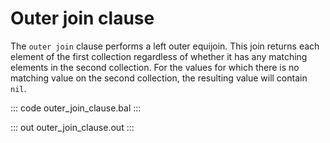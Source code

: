 # Outer join clause

The `outer join` clause performs a left outer equijoin. This join returns each element of the first collection regardless of whether it has any matching elements in the second collection. For the values for which there is no matching value on the second collection, the resulting value will contain `nil`.

::: code outer_join_clause.bal :::

::: out outer_join_clause.out :::